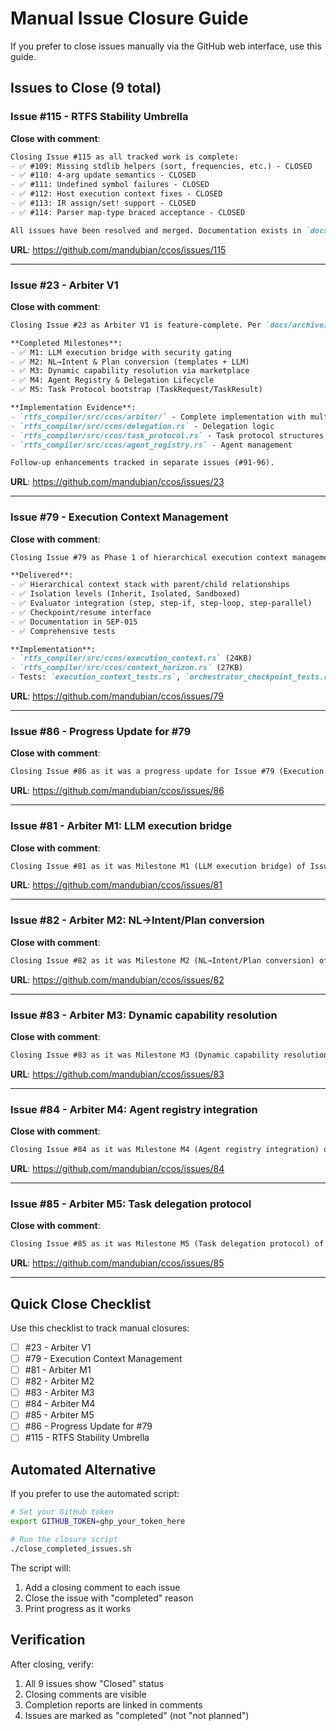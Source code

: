 # Manual Issue Closure Guide

If you prefer to close issues manually via the GitHub web interface, use this guide.

## Issues to Close (9 total)

### Issue #115 - RTFS Stability Umbrella

**Close with comment**:
```markdown
Closing Issue #115 as all tracked work is complete:
- ✅ #109: Missing stdlib helpers (sort, frequencies, etc.) - CLOSED
- ✅ #110: 4-arg update semantics - CLOSED
- ✅ #111: Undefined symbol failures - CLOSED
- ✅ #112: Host execution context fixes - CLOSED
- ✅ #113: IR assign/set! support - CLOSED
- ✅ #114: Parser map-type braced acceptance - CLOSED

All issues have been resolved and merged. Documentation exists in `docs/archive/rtfs-2.0/specs-before-migration/RTFS_STABILITY_IMPLEMENTATION_SUMMARY.md`.
```

**URL**: https://github.com/mandubian/ccos/issues/115

---

### Issue #23 - Arbiter V1

**Close with comment**:
```markdown
Closing Issue #23 as Arbiter V1 is feature-complete. Per `docs/archive/rtfs_compiler/ISSUE_23_COMPLETION_REPORT.md`:

**Completed Milestones**:
- ✅ M1: LLM execution bridge with security gating
- ✅ M2: NL→Intent & Plan conversion (templates + LLM)
- ✅ M3: Dynamic capability resolution via marketplace
- ✅ M4: Agent Registry & Delegation Lifecycle
- ✅ M5: Task Protocol bootstrap (TaskRequest/TaskResult)

**Implementation Evidence**:
- `rtfs_compiler/src/ccos/arbiter/` - Complete implementation with multiple arbiter types
- `rtfs_compiler/src/ccos/delegation.rs` - Delegation logic
- `rtfs_compiler/src/ccos/task_protocol.rs` - Task protocol structures
- `rtfs_compiler/src/ccos/agent_registry.rs` - Agent management

Follow-up enhancements tracked in separate issues (#91-96).
```

**URL**: https://github.com/mandubian/ccos/issues/23

---

### Issue #79 - Execution Context Management

**Close with comment**:
```markdown
Closing Issue #79 as Phase 1 of hierarchical execution context management is complete. Per `docs/archive/rtfs_compiler/ISSUE_79_COMPLETION_REPORT.md`:

**Delivered**:
- ✅ Hierarchical context stack with parent/child relationships
- ✅ Isolation levels (Inherit, Isolated, Sandboxed)
- ✅ Evaluator integration (step, step-if, step-loop, step-parallel)
- ✅ Checkpoint/resume interface
- ✅ Documentation in SEP-015
- ✅ Comprehensive tests

**Implementation**:
- `rtfs_compiler/src/ccos/execution_context.rs` (24KB)
- `rtfs_compiler/src/ccos/context_horizon.rs` (27KB)
- Tests: `execution_context_tests.rs`, `orchestrator_checkpoint_tests.rs`
```

**URL**: https://github.com/mandubian/ccos/issues/79

---

### Issue #86 - Progress Update for #79

**Close with comment**:
```markdown
Closing Issue #86 as it was a progress update for Issue #79 (Execution Context Management), which is now complete. All work tracked here has been delivered in #79.
```

**URL**: https://github.com/mandubian/ccos/issues/86

---

### Issue #81 - Arbiter M1: LLM execution bridge

**Close with comment**:
```markdown
Closing Issue #81 as it was Milestone M1 (LLM execution bridge) of Issue #23 (Arbiter V1), which is now complete. All functionality has been delivered and is documented in `docs/archive/rtfs_compiler/ISSUE_23_COMPLETION_REPORT.md`.
```

**URL**: https://github.com/mandubian/ccos/issues/81

---

### Issue #82 - Arbiter M2: NL→Intent/Plan conversion

**Close with comment**:
```markdown
Closing Issue #82 as it was Milestone M2 (NL→Intent/Plan conversion) of Issue #23 (Arbiter V1), which is now complete. All functionality has been delivered and is documented in `docs/archive/rtfs_compiler/ISSUE_23_COMPLETION_REPORT.md`.
```

**URL**: https://github.com/mandubian/ccos/issues/82

---

### Issue #83 - Arbiter M3: Dynamic capability resolution

**Close with comment**:
```markdown
Closing Issue #83 as it was Milestone M3 (Dynamic capability resolution) of Issue #23 (Arbiter V1), which is now complete. All functionality has been delivered and is documented in `docs/archive/rtfs_compiler/ISSUE_23_COMPLETION_REPORT.md`.
```

**URL**: https://github.com/mandubian/ccos/issues/83

---

### Issue #84 - Arbiter M4: Agent registry integration

**Close with comment**:
```markdown
Closing Issue #84 as it was Milestone M4 (Agent registry integration) of Issue #23 (Arbiter V1), which is now complete. All functionality has been delivered and is documented in `docs/archive/rtfs_compiler/ISSUE_23_COMPLETION_REPORT.md`.
```

**URL**: https://github.com/mandubian/ccos/issues/84

---

### Issue #85 - Arbiter M5: Task delegation protocol

**Close with comment**:
```markdown
Closing Issue #85 as it was Milestone M5 (Task delegation protocol) of Issue #23 (Arbiter V1), which is now complete. All functionality has been delivered and is documented in `docs/archive/rtfs_compiler/ISSUE_23_COMPLETION_REPORT.md`.
```

**URL**: https://github.com/mandubian/ccos/issues/85

---

## Quick Close Checklist

Use this checklist to track manual closures:

- [ ] #23 - Arbiter V1
- [ ] #79 - Execution Context Management
- [ ] #81 - Arbiter M1
- [ ] #82 - Arbiter M2
- [ ] #83 - Arbiter M3
- [ ] #84 - Arbiter M4
- [ ] #85 - Arbiter M5
- [ ] #86 - Progress Update for #79
- [ ] #115 - RTFS Stability Umbrella

## Automated Alternative

If you prefer to use the automated script:

```bash
# Set your GitHub token
export GITHUB_TOKEN=ghp_your_token_here

# Run the closure script
./close_completed_issues.sh
```

The script will:
1. Add a closing comment to each issue
2. Close the issue with "completed" reason
3. Print progress as it works

## Verification

After closing, verify:
1. All 9 issues show "Closed" status
2. Closing comments are visible
3. Completion reports are linked in comments
4. Issues are marked as "completed" (not "not planned")
